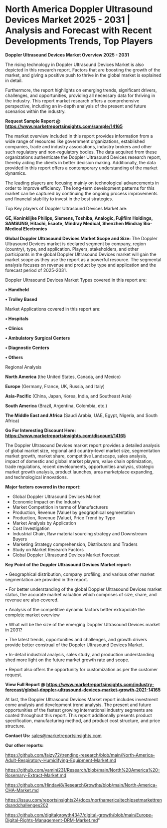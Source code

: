  # North America Doppler Ultrasound Devices Market 2025 - 2031 | Analysis and Forecast with Recent Developments Trends, Top Players

<Strong> Doppler Ultrasound Devices Market Overview 2025 - 2031</strong>

The rising technology in Doppler Ultrasound Devices Market is also depicted in this research report. Factors that are boosting the growth of the market, and giving a positive push to thrive in the global market is explained in detail.

Furthermore, the report highlights on emerging trends, significant drivers, challenges, and opportunities, providing all necessary data for thriving in the industry. This report market research offers a comprehensive perspective, including an in-depth analysis of the present and future scenarios within the industry.

<strong>Request Sample Report @ <a href=https://www.marketreportsinsights.com/sample/14165>https://www.marketreportsinsights.com/sample/14165</a></strong>

The market overview included in this report provides information from a wide range of resources like government organizations, established companies, trade and industry associations, industry brokers and other such regulatory and non-regulatory bodies. The data acquired from these organizations authenticate the Doppler Ultrasound Devices research report, thereby aiding the clients in better decision making. Additionally, the data provided in this report offers a contemporary understanding of the market dynamics.

The leading players are focusing mainly on technological advancements in order to improve efficiency. The long-term development patterns for this market can be captured by continuing the ongoing process improvements and financial stability to invest in the best strategies.

Top Key players of Doppler Ultrasound Devices Market are:

<strong>GE, Koninklijke Philips, Siemens, Toshiba, Analogic, Fujifilm Holdings, SAMSUNG, Hitachi, Esaote, Mindray Medical, Shenzhen Mindray Bio-Medical Electronics</strong>

<strong><b>Global Doppler Ultrasound Devices Market Scope and Size:</b></strong>
The Doppler Ultrasound Devices market is declared segment by company, region (country), type, and application. Players, stakeholders, and other participants in the global Doppler Ultrasound Devices market will gain the market scope as they use the report as a powerful resource. The segmental analysis focuses on revenue and product by type and application and the forecast period of 2025-2031.

Doppler Ultrasound Devices Market Types covered in this report are:

<strong>• Handheld

• Trolley Based</strong>

Market Applications covered in this report are:

<strong>• Hospitals

• Clinics

• Ambulatory Surgical Centers

• Diagnostic Centers

• Others</strong> 

Regional Analysis

<strong>North America</strong> (the United States, Canada, and Mexico)

<strong>Europe</strong> (Germany, France, UK, Russia, and Italy)

<strong>Asia-Pacific</strong> (China, Japan, Korea, India, and Southeast Asia)

<strong>South America</strong> (Brazil, Argentina, Colombia, etc.)

<strong>The Middle East and Africa</strong> (Saudi Arabia, UAE, Egypt, Nigeria, and South Africa)

<strong>Go For Interesting Discount Here: <a href=https://www.marketreportsinsights.com/discount/14165>https://www.marketreportsinsights.com/discount/14165</a></strong>

The Doppler Ultrasound Devices market report provides a detailed analysis of global market size, regional and country-level market size, segmentation market growth, market share, competitive Landscape, sales analysis, impact of domestic and global market players, value chain optimization, trade regulations, recent developments, opportunities analysis, strategic market growth analysis, product launches, area marketplace expanding, and technological innovations.

<strong><b>Major factors covered in the report:</b></strong>
<ul>
  <li>Global Doppler Ultrasound Devices Market </li>
  <li>Economic Impact on the Industry</li>
  <li>Market Competition in terms of Manufacturers</li>
  <li>Production, Revenue (Value) by geographical segmentation</li>
  <li>Production, Revenue (Value), Price Trend by Type</li>
  <li>Market Analysis by Application</li>
  <li>Cost Investigation</li>
  <li>Industrial Chain, Raw material sourcing strategy and Downstream Buyers</li>
  <li>Marketing Strategy comprehension, Distributors and Traders</li>
  <li>Study on Market Research Factors</li>
  <li>Global Doppler Ultrasound Devices Market Forecast</li>
</ul>

<strong><b>Key Point of the Doppler Ultrasound Devices Market report:</b></strong>

• Geographical distribution, company profiling, and various other market segmentation are provided in the report.

• For better understanding of the global Doppler Ultrasound Devices market status, the accurate market valuation which comprises of size, share, and revenue are also covered.

• Analysis of the competitive dynamic factors better extrapolate the complete market overview

• What will be the size of the emerging Doppler Ultrasound Devices market in 2031?

• The latest trends, opportunities and challenges, and growth drivers provide better construal of the Doppler Ultrasound Devices Market.

• In-detail industrial analysis, sales study, and production understanding shed more light on the future market growth rate and scope.

• Report also offers the opportunity for customization as per the customer request.

<strong><b>View Full Report @ <a href=https://www.marketreportsinsights.com/industry-forecast/global-doppler-ultrasound-devices-market-growth-2021-14165>https://www.marketreportsinsights.com/industry-forecast/global-doppler-ultrasound-devices-market-growth-2021-14165</a></b></strong>


At last, the Doppler Ultrasound Devices Market report includes investment come analysis and development trend analysis. The present and future opportunities of the fastest growing international industry segments are coated throughout this report. This report additionally presents product specification, manufacturing method, and product cost structure, and price structure.

<strong>Contact Us:</strong>
sales@marketreportsinsights.com

<strong>Our other reports:</strong>

<a href=https://github.com/faizy72/trending-research/blob/main/North-America-Adult-Respiratory-Humidifying-Equipment-Market.md>https://github.com/faizy72/trending-research/blob/main/North-America-Adult-Respiratory-Humidifying-Equipment-Market.md</a>

<a href=https://github.com/yamini231/Research/blob/main/North%20America%20-Rosemary-Extract-Market.md>https://github.com/yamini231/Research/blob/main/North%20America%20-Rosemary-Extract-Market.md</a>

<a href=https://github.com/Hindavi8/ResearchGrowths/blob/main/North-America-CHA-Market.md>https://github.com/Hindavi8/ResearchGrowths/blob/main/North-America-CHA-Market.md</a>

<a href=https://issuu.com/reportsinsights24/docs/northamericaltechipsetmarkettrendsandchallenges202>https://issuu.com/reportsinsights24/docs/northamericaltechipsetmarkettrendsandchallenges202</a>

<a href=https://github.com/digitalgrowth4347/digital-growth/blob/main/Europe-Digital-Rights-Management-DRM-Market.md>https://github.com/digitalgrowth4347/digital-growth/blob/main/Europe-Digital-Rights-Management-DRM-Market.md</a>"
